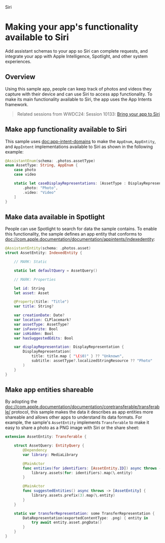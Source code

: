 Siri
# Making your app's functionality available to Siri

Add assistant schemas to your app so Siri can complete requests, and integrate your app with Apple Intelligence, Spotlight, and other system experiences.


## Overview

Using this sample app, people can keep track of photos and videos they capture with their device and can use Siri to access app functionality. 
To make its main functionality available to Siri, the app uses the App Intents framework. 
 
 > Related sessions from WWDC24: Session 10133: [Bring your app to Siri](https://developer.apple.com/wwdc24/10133/)

## Make app functionality available to Siri
 
This sample uses <doc:app-intent-domains> to make the ``AppEnum``, ``AppEntity``, and ``AppIntent`` implementations available to Siri as shown in the following example:

``` swift
@AssistantEnum(schema: .photos.assetType)
enum AssetType: String, AppEnum {
    case photo
    case video

    static let caseDisplayRepresentations: [AssetType : DisplayRepresentation]  = [
        .photo: "Photo",
        .video: "Video"
    ]
}
```

## Make data available in Spotlight

People can use Spotlight to search for data the sample contains. To enable this functionality, the sample defines an app entity that conforms to <doc://com.apple.documentation/documentation/appintents/indexedentity>:

```swift
@AssistantEntity(schema: .photos.asset)
struct AssetEntity: IndexedEntity {

    // MARK: Static

    static let defaultQuery = AssetQuery()

    // MARK: Properties

    let id: String
    let asset: Asset

    @Property(title: "Title")
    var title: String?

    var creationDate: Date?
    var location: CLPlacemark?
    var assetType: AssetType?
    var isFavorite: Bool
    var isHidden: Bool
    var hasSuggestedEdits: Bool

    var displayRepresentation: DisplayRepresentation {
        DisplayRepresentation(
            title: title.map { "\($0)" } ?? "Unknown",
            subtitle: assetType?.localizedStringResource ?? "Photo"
        )
    }
}
```

## Make app entities shareable

By adopting the <doc://com.apple.documentation/documentation/coretransferable/transferable/> protocol, this sample makes the data it describes
as app entities more shareable and allows other apps to understand its data formats.
For example, the sample's `AssetEntity` implements `Transferable` to make it easy to share a photo
as a PNG image with Siri or the share sheet:

```swift
extension AssetEntity: Transferable {

    struct AssetQuery: EntityQuery {
        @Dependency
        var library: MediaLibrary

        @MainActor
        func entities(for identifiers: [AssetEntity.ID]) async throws -> [AssetEntity] {
            library.assets(for: identifiers).map(\.entity)
        }

        @MainActor
        func suggestedEntities() async throws -> [AssetEntity] {
            library.assets.prefix(3).map(\.entity)
        }
    }

    static var transferRepresentation: some TransferRepresentation {
        DataRepresentation(exportedContentType: .png) { entity in
            try await entity.asset.pngData()
        }
    }
}
```
